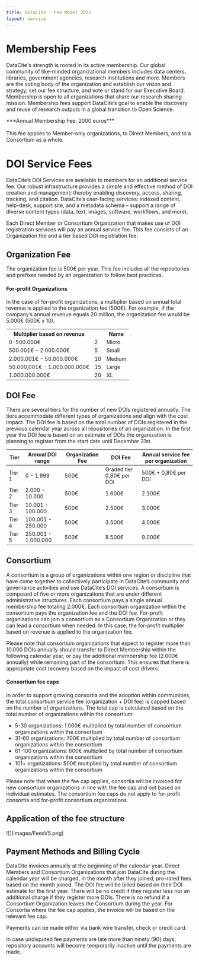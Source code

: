 ```yaml
---
title: DataCite - Fee Model 2021
layout: service
---
```


# Membership Fees

DataCite's strength is rooted in its active membership. Our global community of like-minded organizational members includes data centers, libraries, government agencies, research institutions and more. Members are the voting body of the organization and establish our vision and strategy, set our fee structure, and vote or stand for our Executive Board. Membership is open to all organizations that share our research sharing mission. Membership fees support DataCite’s goal to enable the discovery and reuse of research outputs in a global transition to Open Science.

<div class="row text-center">***Annual Membership Fee: 2000 euros***</div>

</br>
This fee applies to Member-only organizations, to Direct Members, and to a Consortium as a whole.

# DOI Service Fees

DataCite’s DOI Services are available to members for an additional service fee. Our robust infrastructure provides a simple and effective method of DOI creation and management; thereby enabling discovery, access, sharing, tracking, and citation. DataCite’s user-facing services: indexed content, help-desk, support site, and a metadata schema – support a range of diverse content types (data, text, images, software, workflows, and more).

Each Direct Member or Consortium Organization that makes use of DOI registration services will pay an annual service fee. This fee consists of an Organization fee and a tier based DOI registration fee:

## Organization Fee

The organization fee is 500€ per year. This fee includes all the repositories and prefixes needed by an organization to follow best practices.

#### For‐profit Organizations

In the case of for-profit organizations, a multiplier based on annual total revenue is applied to the organization fee (500€). For example, if the company’s annual revenue equals 20 million, the organization fee would be 5.000€ (500€ x 10).

<table class="table pricing">
<thead>
<tbody>
<tr>
<th>Multiplier based on revenue</th>
<th></th>
<th>Name</th>
</tr>
</thead>
<tr>
<td>0-500.000€</td>
<td>2</td>
<td>Micro</td>
</tr>
<tr>
<td>500.001€ - 2.000.000€</td>
<td>5</td>
<td>Small</td>
</tr>
<tr>
<td>2.000.001€ - 50.000.000€</td>
<td>10</td>
<td>Medium</td>
</tr>
<tr>
<td>50.000,001€ - 1.000.000.000€</td>
<td>15</td>
<td>Large</td>
</tr>
<tr>
<td>1.000.000.000€</td>
<td>20</td>
<td>XL</td>
</tr>
</tbody>
</table>

## DOI Fee

There are several tiers for the number of new DOIs registered annually. The tiers accommodate different types of organizations and align with the cost impact. The DOI fee is based on the total number of DOIs registered in the previous calendar year across all repositories of an organization. In the first year the DOI fee is based on an estimate of DOIs the organization is planning to register from the start date until December 31st.


<table class="table pricing">
<thead>
<tr>
<th>Tier</th>
<th>Annual DOI range</th>
<th>Organization Fee</th>
<th>DOI Fee</th>
<th>Annual service fee per organization</th>
</tr>
</thead>
<tbody>
<tr>
<td>Tier 1</td>
<td>0 - 1.999</td>
<td>500€</td>
<td>Graded tier 0,80€ per DOI</td>
<td>500€ + 0,80€ per DOI</td>
</tr>
<tr>
<td>Tier 2</td>
<td>2.000 - 10.000</td>
<td>500€</td>
<td>1.600€</td>
<td>2.100€</td>
</tr>
<tr>
<td>Tier 3</td>
<td>10.001 - 100.000</td>
<td>500€</td>
<td>2.500€</td>
<td>3.000€</td>
</tr>
<tr>
<td>Tier 4</td>
<td>100.001 - 250.000</td>
<td>500€</td>
<td>3.500€</td>
<td>4.000€</td>
</tr>
<tr>
<td>Tier 5</td>
<td>250.001 - 1.000.000</td>
<td>500€</td>
<td>8.500€</td>
<td>9.000€</td>
</tr>
</tbody>
</table>


## Consortium

A consortium is a group of organizations within one region or discipline that have come together to collectively participate in DataCite’s community and governance activities and use DataCite’s DOI services. A consortium is composed of five or more organizations that are under different administrative structures. Each consortium pays a single annual membership fee totaling 2.000€. Each consortium organization within the consortium pays the organization fee and the DOI fee. For-profit organizations can join a consortium as a Consortium Organization or they can lead a consortium when needed. In this case, the for-profit multiplier based on revenue is applied to the organization fee.  

Please note that consortium organizations that expect to register more than 10.000 DOIs annually should transfer to Direct Membership within the following calendar year, or pay the additional membership fee (2.000€ annually) while remaining part of the consortium. This ensures that there is appropriate cost recovery based on the impact of cost drivers.

#### Consortium fee caps

In order to support growing consortia and the adoption within communities, the total consortium service fee (organization + DOI fee) is capped based on the number of organizations. The total cap is calculated based on the total number of organizations within the consortium:

* 5-30 organizations: 1.000€ multiplied by total number of consortium organizations within the consortium
* 31-60 organizations: 700€ multiplied by total number of consortium organizations within the consortium
* 61-100 organizations: 600€ multiplied by total number of consortium organizations within the consortium
* 101+ organizations: 500€ multiplied by total number of consortium organizations within the consortium

Please note that when the fee cap applies, consortia will be invoiced for new consortium organizations in line with the fee cap and not based on individual estimates. The consortium fee caps do not apply to for-profit consortia and for-profit consortium organizations.


## Application of the fee structure

<div class="section-img-small">
  ![](images/FeesV5.png)
</div>


## Payment Methods and Billing Cycle

DataCite invoices annually at the beginning of the calendar year. Direct Members and Consortium Organizations that join DataCite during the calendar year will be charged, in the month after they joined, pro-rated fees based on the month joined. The DOI fee will be billed based on their DOI estimate for the first year. There will be no credit if they register less nor an additional charge if they register more DOIs. There is no refund if a Consortium Organization leaves the Consortium during the year. For Consortia where the fee cap applies, the invoice will be based on the relevant fee cap.

Payments can be made either via bank wire transfer, check or credit card.

In case undisputed fee payments are late more than ninety (90) days, repository accounts will become temporarily inactive until the payments are made.

